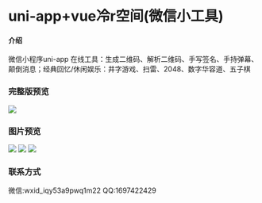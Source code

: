 <!--
 * @Descripttion: 
 * @Author: sjq
 * @Date: 2022-07-11 16:06:53
 * @LastEditors: sjq
 * @LastEditTime: 2022-07-11 16:37:42
-->

# uni-app+vue冷r空间(微信小工具)

#### 介绍

微信小程序uni-app
在线工具：生成二维码、解析二维码、手写签名、手持弹幕、颠倒消息；经典回忆/休闲娱乐：井字游戏、扫雷、2048、数字华容道、五子棋

### 完整版预览

![](https://gitee.com/sjq4499/lengr-uni/raw/master/gh_158277495b3f_430.png)

### 图片预览

![](https://gitee.com/sjq4499/lengr-uni/raw/master/1.png)
![](https://gitee.com/sjq4499/lengr-uni/blob/master/2.png)
![](https://gitee.com/sjq4499/lengr-uni/blob/master/3.png)

### 联系方式

 微信:wxid_iqy53a9pwq1m22
 QQ:1697422429
